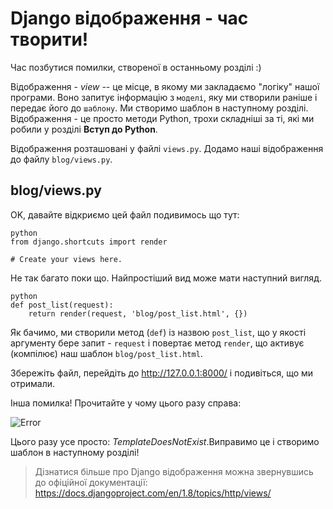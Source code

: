 # Django відображення - час творити!

Час позбутися помилки, створеної в останньому розділі :)

Відображення - *view* -- це місце, в якому ми закладаємо "логіку" нашої програми. Воно запитує інформацію з `моделі`, яку ми створили раніше і передає його до `шаблону`. Ми створимо шаблон в наступному розділі. Відображення - це просто методи Python, трохи складніші за ті, які ми робили у розділі **Вступ до Python**.

Відображення розташовані у файлі `views.py`. Додамо наші відображення до файлу `blog/views.py`.

## blog/views.py

OK, давайте відкриємо цей файл подивимось що тут:

    python
    from django.shortcuts import render
    
    # Create your views here.
    

Не так багато поки що. Найпростіший вид може мати наступний вигляд.

    python
    def post_list(request):
        return render(request, 'blog/post_list.html', {})
    

Як бачимо, ми створили метод (`def`) із назвою `post_list`, що у якості аргументу бере запит - `request` і повертає метод `render`, що активує (компілює) наш шаблон `blog/post_list.html`.

Збережіть файл, перейдіть до http://127.0.0.1:8000/ і подивіться, що ми отримали.

Інша помилка! Прочитайте у чому цього разу справа:

![Error][1]

 [1]: images/error.png

Цього разу усе просто: *TemplateDoesNotExist*.Виправимо це і створимо шаблон в наступному розділі!

> Дізнатися більше про Django відображення можна звернувшись до офіційної документації: https://docs.djangoproject.com/en/1.8/topics/http/views/